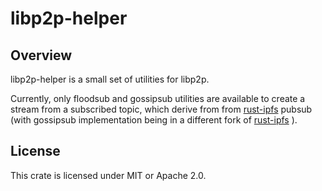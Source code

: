 # libp2p-helper

## Overview 

libp2p-helper is a small set of utilities for libp2p. 

Currently, only floodsub and gossipsub utilities are available to create a stream from a subscribed topic, which derive from from [rust-ipfs](https://github.com/rs-ipfs/rust-ipfs) pubsub (with gossipsub implementation being in a different fork of [rust-ipfs](https://github.com/dariusc93/rust-ipfs/tree/next) ).


## License

This crate is licensed under MIT or Apache 2.0.